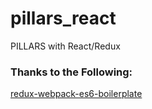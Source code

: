 # pillars_react
PILLARS with React/Redux



### Thanks to the Following:
[redux-webpack-es6-boilerplate](https://github.com/nicksp/redux-webpack-es6-boilerplate)
